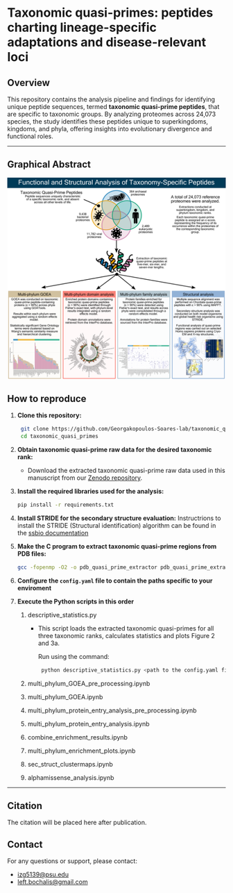 # Taxonomic quasi-primes: peptides charting lineage-specific adaptations and disease-relevant loci

## Overview
This repository contains the analysis pipeline and findings for identifying unique peptide sequences, termed **taxonomic quasi-prime peptides**, that are specific to taxonomic groups. By analyzing proteomes across 24,073 species, the study identifies these peptides unique to superkingdoms, kingdoms, and phyla, offering insights into evolutionary divergence and functional roles.

---

## Graphical Abstract
<p align="center">
  <img src="graphical_abstract.png" alt="Abstract" width="1000"/>
</p>

## How to reproduce
1. **Clone this repository:**
   ```bash
    git clone https://github.com/Georgakopoulos-Soares-lab/taxonomic_quasi_primes
    cd taxonomic_quasi_primes
    ```

2.  **Obtain taxonomic quasi-prime raw data for the desired taxonomic rank:**
    * Download the extracted taxonomic quasi-prime raw data used in this manuscript from our [Zenodo repository](https://zenodo.org/records/14385095).

3. **Install the required libraries used for the analysis:**
    ```bash
    pip install -r requirements.txt
    ```
4. **Install STRIDE for the secondary structure evaluation:**
    Instructrions to install the STRIDE (Structural identification) algorithm can be found in the [ssbio documentation](https://ssbio.readthedocs.io/en/latest/instructions/stride.html)

5. **Make the C program to extract taxonomic quasi-prime regions from PDB files:**
    ```bash
    gcc -fopenmp -O2 -o pdb_quasi_prime_extractor pdb_quasi_prime_extractor.c
    ```
6. **Configure the `config.yaml` file to contain the paths specific to your enviroment**
7. **Execute the Python scripts in this order**
    1. descriptive_statistics.py
       * This script loads the extracted taxonomic quasi-primes for all three taxonomic ranks, calculates statistics and plots Figure 2 and 3a.
          
          Run using the command:
          
          ```bash
           python descriptive_statistics.py <path to the config.yaml file>
           ```
           
    2. multi_phylum_GOEA_pre_processing.ipynb
    3. multi_phylum_GOEA.ipynb
    4. multi_phylum_protein_entry_analysis_pre_processing.ipynb
    5. multi_phylum_protein_entry_analysis.ipynb
    6. combine_enrichment_results.ipynb
    7. multi_phylum_enrichment_plots.ipynb
    8. sec_struct_clustermaps.ipynb
    9. alphamissense_analysis.ipynb

---

## Citation

The citation will be placed here after publication.

## Contact
For any questions or support, please contact:
* izg5139@psu.edu
* left.bochalis@gmail.com